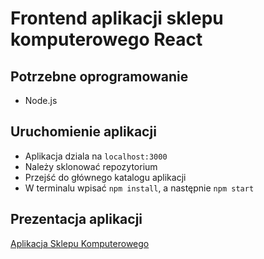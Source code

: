 # Frontend aplikacji sklepu komputerowego React





## Potrzebne oprogramowanie

- Node.js





## Uruchomienie aplikacji

- Aplikacja dziala na `localhost:3000`
- Należy sklonować repozytorium
- Przejść do głównego katalogu aplikacji
- W terminalu wpisać `npm install`, a następnie `npm start`


## Prezentacja aplikacji

[Aplikacja Sklepu Komputerowego](https://youtu.be/lWBbWJaH060)	
